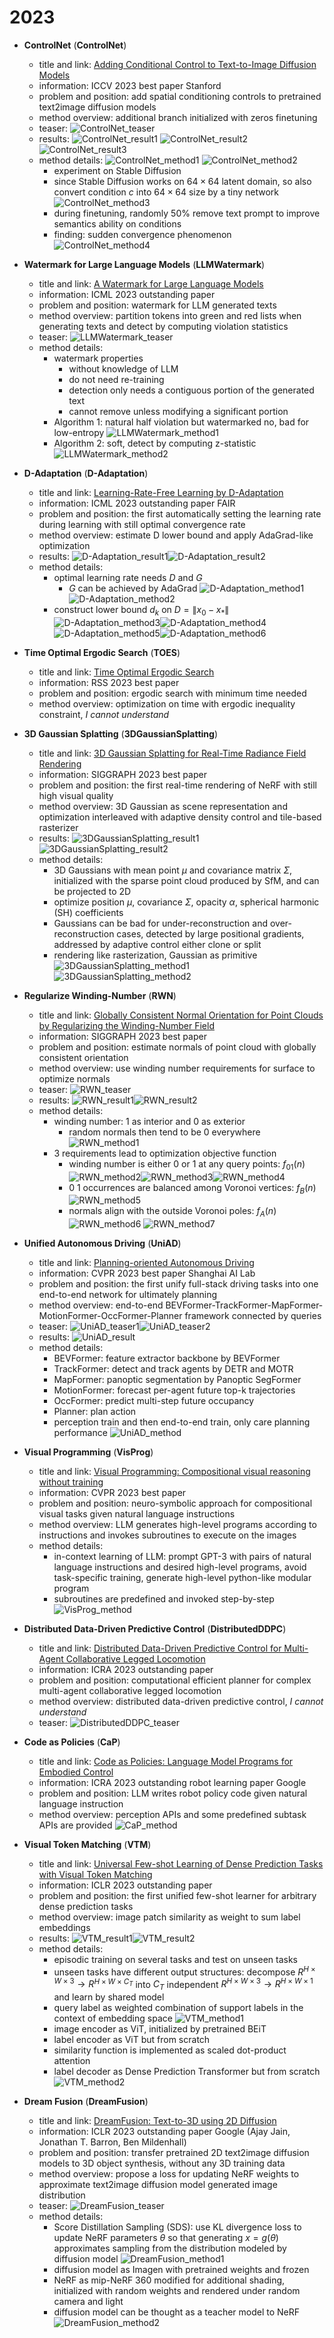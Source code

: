 # 2023
* **ControlNet** (**ControlNet**)
  * title and link: [Adding Conditional Control to Text-to-Image Diffusion Models](https://arxiv.org/abs/2302.05543)
  * information: ICCV 2023 best paper Stanford
  * problem and position: add spatial conditioning controls to pretrained text2image diffusion models
  * method overview: additional branch initialized with zeros finetuning
  * teaser: 
    ![ControlNet_teaser](2023/../assets/2023/ControlNet_teaser.png)
  * results: 
    ![ControlNet_result1](assets/2023/ControlNet_result1.png)
    ![ControlNet_result2](assets/2023/ControlNet_result2.png)
    ![ControlNet_result3](assets/2023/ControlNet_result3.png)
  * method details: 
    ![ControlNet_method1](assets/2023/ControlNet_method1.png)
    ![ControlNet_method2](assets/2023/ControlNet_method2.png)
    * experiment on Stable Diffusion
    * since Stable Diffusion works on $64 \times 64$ latent domain, so also convert condition $c$ into $64 \times 64$ size by a tiny network
      ![ControlNet_method3](assets/2023/ControlNet_method3.png)
    * during finetuning, randomly 50% remove text prompt to improve semantics ability on conditions
    * finding: sudden convergence phenomenon
      ![ControlNet_method4](assets/2023/ControlNet_method4.png)

* **Watermark for Large Language Models** (**LLMWatermark**)
  * title and link: [A Watermark for Large Language Models](https://arxiv.org/abs/2301.10226)
  * information: ICML 2023 outstanding paper
  * problem and position: watermark for LLM generated texts
  * method overview: partition tokens into green and red lists when generating texts and detect by computing violation statistics
  * teaser: 
    ![LLMWatermark_teaser](assets/2023/LLMWatermark_teaser.png)
  * method details: 
    * watermark properties
      * without knowledge of LLM
      * do not need re-training
      * detection only needs a contiguous portion of the generated text
      * cannot remove unless modifying a significant portion
    * Algorithm 1: natural half violation but watermarked no, bad for low-entropy
      ![LLMWatermark_method1](assets/2023/LLMWatermark_method1.png)
    * Algorithm 2: soft, detect by computing z-statistic
      ![LLMWatermark_method2](assets/2023/LLMWatermark_method2.png)

* **D-Adaptation** (**D-Adaptation**)
  * title and link: [Learning-Rate-Free Learning by D-Adaptation](https://arxiv.org/abs/2301.07733)
  * information: ICML 2023 outstanding paper FAIR
  * problem and position: the first automatically setting the learning rate during learning with still optimal convergence rate
  * method overview: estimate D lower bound and apply AdaGrad-like optimization
  * results: 
    ![D-Adaptation_result1](assets/2023/D-Adaptation_result1.png)![D-Adaptation_result2](assets/2023/D-Adaptation_result2.png)
  * method details: 
    * optimal learning rate needs $D$ and $G$
      * $G$ can be achieved by AdaGrad
      ![D-Adaptation_method1](assets/2023/D-Adaptation_method1.png)![D-Adaptation_method2](assets/2023/D-Adaptation_method2.png)
    * construct lower bound $d_k$ on $D=\|x_0 - x_*\|$
      ![D-Adaptation_method3](assets/2023/D-Adaptation_method3.png)![D-Adaptation_method4](assets/2023/D-Adaptation_method4.png)
    ![D-Adaptation_method5](assets/2023/D-Adaptation_method5.png)![D-Adaptation_method6](assets/2023/D-Adaptation_method6.png)

* **Time Optimal Ergodic Search** (**TOES**)
  * title and link: [Time Optimal Ergodic Search](https://arxiv.org/abs/2305.11643)
  * information: RSS 2023 best paper
  * problem and position: ergodic search with minimum time needed
  * method overview: optimization on time with ergodic inequality constraint, *I cannot understand*

* **3D Gaussian Splatting** (**3DGaussianSplatting**)
  * title and link: [3D Gaussian Splatting for Real-Time Radiance Field Rendering](https://repo-sam.inria.fr/fungraph/3d-gaussian-splatting/3d_gaussian_splatting_low.pdf)
  * information: SIGGRAPH 2023 best paper
  * problem and position: the first real-time rendering of NeRF with still high visual quality
  * method overview: 3D Gaussian as scene representation and optimization interleaved with adaptive density control and tile-based rasterizer
  * results: 
    ![3DGaussianSplatting_result1](assets/2023/3DGaussianSplatting_result1.png)![3DGaussianSplatting_result2](assets/2023/3DGaussianSplatting_result2.png)
  * method details: 
    * 3D Gaussians with mean point $\mu$ and covariance matrix $\Sigma$, initialized with the sparse point cloud produced by SfM, and can be projected to 2D
    * optimize position $\mu$, covariance $\Sigma$, opacity $\alpha$, spherical harmonic (SH) coefficients
    * Gaussians can be bad for under-reconstruction and over-reconstruction cases, detected by large positional gradients, addressed by adaptive control either clone or split
    * rendering like rasterization, Gaussian as primitive
    ![3DGaussianSplatting_method1](assets/2023/3DGaussianSplatting_method1.png)![3DGaussianSplatting_method2](assets/2023/3DGaussianSplatting_method2.png)

* **Regularize Winding-Number** (**RWN**)
  * title and link: [Globally Consistent Normal Orientation for Point Clouds by Regularizing the Winding-Number Field](https://arxiv.org/abs/2304.11605)
  * information: SIGGRAPH 2023 best paper
  * problem and position: estimate normals of point cloud with globally consistent orientation
  * method overview: use winding number requirements for surface to optimize normals
  * teaser: 
    ![RWN_teaser](assets/2023/RWN_teaser.png)
  * results: 
    ![RWN_result1](assets/2023/RWN_result1.png)![RWN_result2](assets/2023/RWN_result2.png)
  * method details: 
    * winding number: 1 as interior and 0 as exterior
      * random normals then tend to be 0 everywhere
      ![RWN_method1](assets/2023/RWN_method1.png)
    * 3 requirements lead to optimization objective function
      * winding number is either 0 or 1 at any query points: $f_{01}(n)$
        ![RWN_method2](assets/2023/RWN_method2.png)![RWN_method3](assets/2023/RWN_method3.png)![RWN_method4](assets/2023/RWN_method4.png)
      * 0 1 occurrences are balanced among Voronoi vertices: $f_B(n)$
        ![RWN_method5](assets/2023/RWN_method5.png)
      * normals align with the outside Voronoi poles: $f_A(n)$
        ![RWN_method6](assets/2023/RWN_method6.png)
      ![RWN_method7](assets/2023/RWN_method7.png)

* **Unified Autonomous Driving** (**UniAD**)
  * title and link: [Planning-oriented Autonomous Driving](https://arxiv.org/abs/2212.10156)
  * information: CVPR 2023 best paper Shanghai AI Lab
  * problem and position: the first unify full-stack driving tasks into one end-to-end network for ultimately planning
  * method overview: end-to-end BEVFormer-TrackFormer-MapFormer-MotionFormer-OccFormer-Planner framework connected by queries
  * teaser: 
    ![UniAD_teaser1](assets/2023/UniAD_teaser1.png)![UniAD_teaser2](assets/2023/UniAD_teaser2.png)
  * results: 
    ![UniAD_result](assets/2023/UniAD_result.png)
  * method details: 
    * BEVFormer: feature extractor backbone by BEVFormer
    * TrackFormer: detect and track agents by DETR and MOTR
    * MapFormer: panoptic segmentation by Panoptic SegFormer
    * MotionFormer: forecast per-agent future top-k trajectories
    * OccFormer: predict multi-step future occupancy
    * Planner: plan action
    * perception train and then end-to-end train, only care planning performance
    ![UniAD_method](assets/2023/UniAD_method.png)

* **Visual Programming** (**VisProg**)
  * title and link: [Visual Programming: Compositional visual reasoning without training](https://arxiv.org/abs/2211.11559)
  * information: CVPR 2023 best paper
  * problem and position: neuro-symbolic approach for compositional visual tasks given natural language instructions
  * method overview: LLM generates high-level programs according to instructions and invokes subroutines to execute on the images
  * method details: 
    * in-context learning of LLM: prompt GPT-3 with pairs of natural language instructions and desired high-level programs, avoid task-specific training, generate high-level python-like modular program
    * subroutines are predefined and invoked step-by-step
    ![VisProg_method](assets/2023/VisProg_method.png)

* **Distributed Data-Driven Predictive Control** (**DistributedDDPC**)
  * title and link: [Distributed Data-Driven Predictive Control for Multi-Agent Collaborative Legged Locomotion](https://arxiv.org/abs/2211.06917)
  * information: ICRA 2023 outstanding paper
  * problem and position: computational efficient planner for complex multi-agent collaborative legged locomotion
  * method overview: distributed data-driven predictive control, *I cannot understand*
  * teaser: 
    ![DistributedDDPC_teaser](assets/2023/DistributedDDPC_teaser.png)

* **Code as Policies** (**CaP**)
  * title and link: [Code as Policies: Language Model Programs for Embodied Control](https://arxiv.org/abs/2209.07753)
  * information: ICRA 2023 outstanding robot learning paper Google
  * problem and position: LLM writes robot policy code given natural language instruction
  * method overview: perception APIs and some predefined subtask APIs are provided
    ![CaP_method](assets/2023/CaP_method.png)

* **Visual Token Matching** (**VTM**)
  * title and link: [Universal Few-shot Learning of Dense Prediction Tasks with Visual Token Matching](https://arxiv.org/abs/2303.14969)
  * information: ICLR 2023 outstanding paper
  * problem and position: the first unified few-shot learner for arbitrary dense prediction tasks
  * method overview: image patch similarity as weight to sum label embeddings
  * results: 
    ![VTM_result1](assets/2023/VTM_result1.png)![VTM_result2](assets/2023/VTM_result2.png)
  * method details: 
    * episodic training on several tasks and test on unseen tasks
    * unseen tasks have different output structures: decompose $R^{H\times W\times 3} \rightarrow R^{H\times W\times C_T}$ into $C_T$ independent $R^{H\times W\times 3} \rightarrow R^{H\times W\times 1}$ and learn by shared model
    * query label as weighted combination of support labels in the context of embedding space
      ![VTM_method1](assets/2023/VTM_method1.png)
    * image encoder as ViT, initialized by pretrained BEiT
    * label encoder as ViT but from scratch
    * similarity function is implemented as scaled dot-product attention
    * label decoder as Dense Prediction Transformer but from scratch
    ![VTM_method2](assets/2023/VTM_method2.png)

* **Dream Fusion** (**DreamFusion**)
  * title and link: [DreamFusion: Text-to-3D using 2D Diffusion](https://arxiv.org/abs/2209.14988)
  * information: ICLR 2023 outstanding paper Google (Ajay Jain, Jonathan T. Barron, Ben Mildenhall)
  * problem and position: transfer pretrained 2D text2image diffusion models to 3D object synthesis, without any 3D training data
  * method overview: propose a loss for updating NeRF weights to approximate text2image diffusion model generated image distribution
  * teaser: 
    ![DreamFusion_teaser](assets/2023/DreamFusion_teaser.gif)
  * method details: 
    * Score Distillation Sampling (SDS): use KL divergence loss to update NeRF parameters $\theta$ so that generating $x = g(\theta)$ approximates sampling from the distribution modeled by diffusion model
      ![DreamFusion_method1](assets/2023/DreamFusion_method1.png)
    * diffusion model as Imagen with pretrained weights and frozen
    * NeRF as mip-NeRF 360 modified for additional shading, initialized with random weights and rendered under random camera and light
    * diffusion model can be thought as a teacher model to NeRF
    ![DreamFusion_method2](assets/2023/DreamFusion_method2.png)
